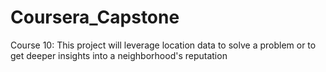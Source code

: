 # Coursera_Capstone
Course 10: This project will leverage location data to solve a problem or to get deeper insights into a neighborhood's reputation
